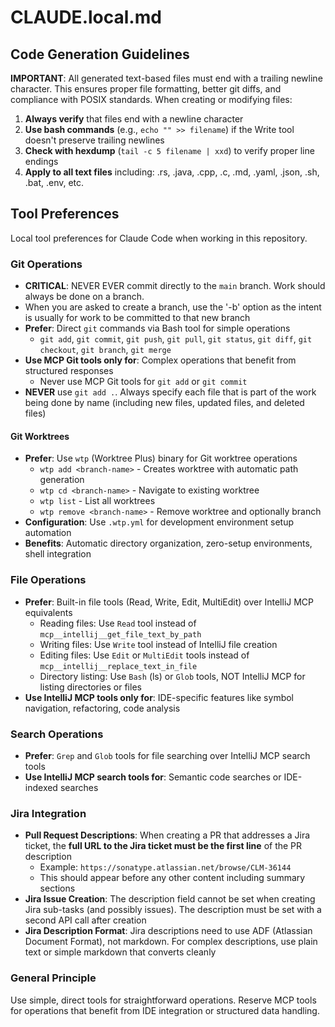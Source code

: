 # CLAUDE.local.md

## Code Generation Guidelines

**IMPORTANT**: All generated text-based files must end with a trailing newline character. This ensures proper file formatting, better git diffs, and compliance with POSIX standards. When creating or modifying files:

1. **Always verify** that files end with a newline character
2. **Use bash commands** (e.g., `echo "" >> filename`) if the Write tool doesn't preserve trailing newlines
3. **Check with hexdump** (`tail -c 5 filename | xxd`) to verify proper line endings
4. **Apply to all text files** including: .rs, .java, .cpp, .c, .md, .yaml, .json, .sh, .bat, .env, etc.

## Tool Preferences

Local tool preferences for Claude Code when working in this repository.

### Git Operations

- **CRITICAL**: NEVER EVER commit directly to the `main` branch. Work should always be done on a branch.
- When you are asked to create a branch, use the '-b' option as the intent is usually for work to be committed to that
  new branch
- **Prefer**: Direct `git` commands via Bash tool for simple operations
  - `git add`, `git commit`, `git push`, `git pull`, `git status`, `git diff`, `git checkout`, `git branch`, `git merge`
- **Use MCP Git tools only for**: Complex operations that benefit from structured responses
  - Never use MCP Git tools for `git add` or `git commit`
- **NEVER** use `git add .`. Always specify each file that is part of the work being done by name (including new files,
  updated files, and deleted files)

#### Git Worktrees

- **Prefer**: Use `wtp` (Worktree Plus) binary for Git worktree operations
  - `wtp add <branch-name>` - Creates worktree with automatic path generation
  - `wtp cd <branch-name>` - Navigate to existing worktree
  - `wtp list` - List all worktrees
  - `wtp remove <branch-name>` - Remove worktree and optionally branch
- **Configuration**: Use `.wtp.yml` for development environment setup automation
- **Benefits**: Automatic directory organization, zero-setup environments, shell integration

### File Operations

- **Prefer**: Built-in file tools (Read, Write, Edit, MultiEdit) over IntelliJ MCP equivalents
  - Reading files: Use `Read` tool instead of `mcp__intellij__get_file_text_by_path`
  - Writing files: Use `Write` tool instead of IntelliJ file creation
  - Editing files: Use `Edit` or `MultiEdit` tools instead of `mcp__intellij__replace_text_in_file`
  - Directory listing: Use `Bash` (ls) or `Glob` tools, NOT IntelliJ MCP for listing directories or files
- **Use IntelliJ MCP tools only for**: IDE-specific features like symbol navigation, refactoring, code analysis

### Search Operations

- **Prefer**: `Grep` and `Glob` tools for file searching over IntelliJ MCP search tools
- **Use IntelliJ MCP search tools for**: Semantic code searches or IDE-indexed searches

### Jira Integration

- **Pull Request Descriptions**: When creating a PR that addresses a Jira ticket, the **full URL to the Jira ticket must be the first line** of the PR description
  - Example: `https://sonatype.atlassian.net/browse/CLM-36144`
  - This should appear before any other content including summary sections
- **Jira Issue Creation**: The description field cannot be set when creating Jira sub-tasks (and possibly issues). The description must be set with a second API call after creation
- **Jira Description Format**: Jira descriptions need to use ADF (Atlassian Document Format), not markdown. For complex descriptions, use plain text or simple markdown that converts cleanly

### General Principle

Use simple, direct tools for straightforward operations. Reserve MCP tools for operations that benefit from IDE integration or structured data handling.
